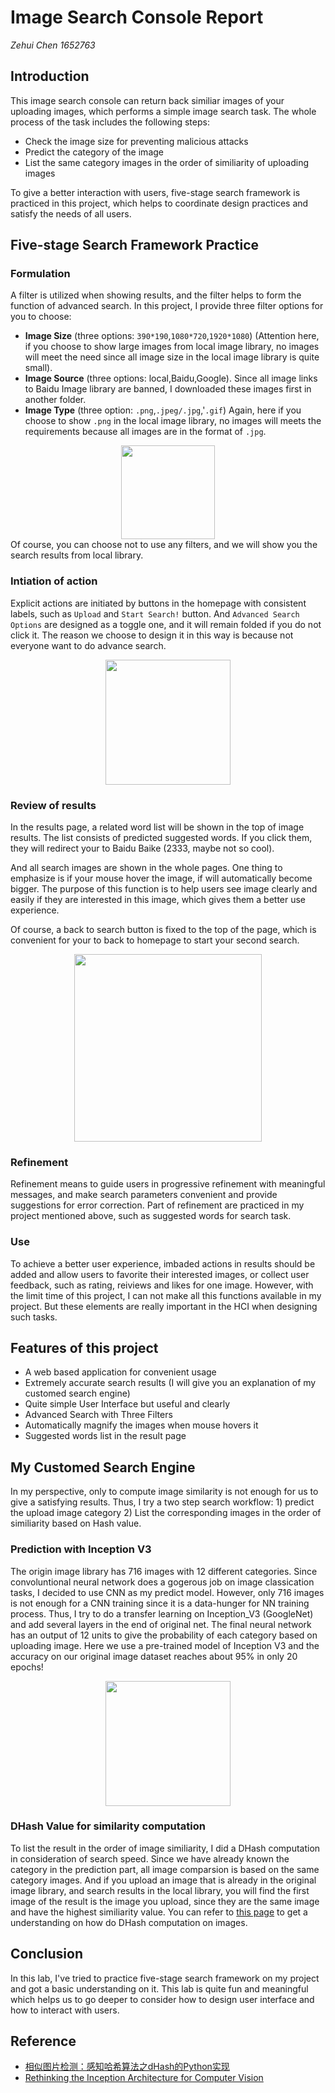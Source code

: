 # Image Search Console Report

*Zehui Chen 1652763*

## Introduction

This image search console can return back similiar images of your uploading images, which performs a simple image search task. The whole process of the task includes the following steps:
- Check the image size for preventing malicious attacks
- Predict the category of the image
- List the same category images in the order of similiarity of uploading images

To give a better interaction with users, five-stage search framework is practiced in this project, which helps to coordinate design practices and satisfy the needs of all users.  

## Five-stage Search Framework Practice

### Formulation

A filter is utilized when showing results, and the filter helps to form the function of advanced search. In this project, I provide three filter options for you to choose:  
- **Image Size** (three options: `390*190`,`1080*720`,`1920*1080`) (Attention here, if you choose to show large images from local image library, no images will meet the need since all image size in the local image library is quite small).
- **Image Source** (three options: local,Baidu,Google). Since all image links to Baidu Image library are banned, I downloaded these images first in another folder.  
- **Image Type** (three option: `.png`,`.jpeg/.jpg`,'`.gif`) Again, here if you choose to show `.png` in the local image library, no images will meets the requirements because all images are in the format of `.jpg`.
<center>
<img src="filter.png" height="150px"> 
</center>
Of course, you can choose not to use any filters, and we will show you the search results from local library.

### Intiation of action

Explicit actions are initiated by buttons in the homepage with consistent labels, such as `Upload` and `Start Search!` button. And `Advanced Search Options` are designed as a toggle one, and it will remain folded if you do not click it. The reason we choose to design it in this way is because not everyone want to do advance search. 
<center>
<img src="search_console.png" height="200px">
</center>

### Review of results

In the results page, a related word list will be shown in the top of image results. The list consists of predicted suggested words. If you click them, they will redirect your to Baidu Baike (2333, maybe not so cool). 

And all search images are shown in the whole pages. One thing to emphasize is if your mouse hover the image, if will automatically become bigger. The purpose of this function is to help users see image clearly and easily if they are interested in this image, which gives them a better use experience.   

Of course, a back to search button is fixed to the top of the page, which is convenient for your to back to homepage to start your second search.  

<center>
<img src="result.png" height="300px">
</center>

### Refinement

Refinement means to guide users in progressive refinement with meaningful messages, and make search parameters convenient and provide suggestions for error correction. Part of refinement are practiced in my project mentioned above, such as suggested words for search task.  

### Use

To achieve a better user experience, imbaded actions in results should be added and allow users to favorite their interested images, or collect user feedback, such as rating, reiviews and likes for one image. However, with the limit time of this project, I can not make all this functions available in my project. But these elements are really important in the HCI when designing such tasks.  

## Features of this project

- A web based application for convenient usage
- Extremely accurate search results (I will give you an explanation of my customed search engine)
- Quite simple User Interface but useful and clearly
- Advanced Search with Three Filters
- Automatically magnify the images when mouse hovers it
- Suggested words list in the result page

## My Customed Search Engine

In my perspective, only to compute image similarity is not enough for us to give a satisfying results. Thus, I try a two step search workflow: 1) predict the upload image category 2) List the corresponding images in the order of similiarity based on Hash value.

### Prediction with Inception V3

The origin image library has 716 images with 12 different categories. Since convoluntional neural network does a gogerous job on image classication tasks, I decided to use CNN as my predict model. However, only 716 images is not enough for a CNN training since it is a data-hunger for NN training process. Thus, I try to do a transfer learning on Inception_V3 (GoogleNet) and add several layers in the end of original net. The final neural network has an output of 12 units to give the probability of each category based on uploading image. Here we use a pre-trained model of Inception V3 and the accuracy on our original image dataset reaches about 95% in only 20 epochs! 
<center>
<img src="train_result.png" height="200px">
</center>

### DHash Value for similarity computation

To list the result in the order of image similiarity, I did a DHash computation in consideration of search speed. Since we have already known the category in the prediction part, all image comparsion is based on the same category images. And if you upload an image that is already in the original image library, and search results in the local library, you will find the first image of the result is the image you upload, since they are the same image and have the highest similiarity value. You can refer to <a href="https://www.jianshu.com/p/193f0089b7a2">this page</a> to get a understanding on how do DHash computation on images.  

## Conclusion

In this lab, I've tried to practice five-stage search framework on my project and got a basic understanding on it. This lab is quite fun and meaningful which helps us to go deeper to consider how to design user interface and how to interact with users.

## Reference

- <a href="https://www.jianshu.com/p/193f0089b7a2">相似图片检测：感知哈希算法之dHash的Python实现</a>
- <a href="https://arxiv.org/abs/1512.00567">Rethinking the Inception Architecture for Computer Vision</a>

